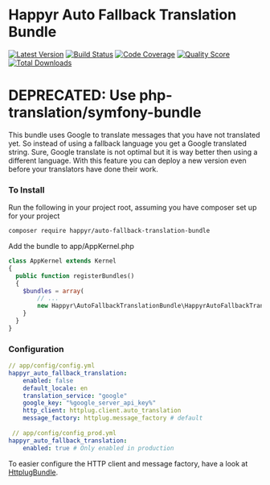 # Happyr Auto Fallback Translation Bundle

[![Latest Version](https://img.shields.io/github/release/Happyr/AutoFallbackTranslationBundle.svg?style=flat-square)](https://github.com/Happyr/AutoFallbackTranslationBundle/releases)
[![Build Status](https://img.shields.io/travis/Happyr/AutoFallbackTranslationBundle.svg?style=flat-square)](https://travis-ci.org/Happyr/AutoFallbackTranslationBundle)
[![Code Coverage](https://img.shields.io/scrutinizer/coverage/g/Happyr/AutoFallbackTranslationBundle.svg?style=flat-square)](https://scrutinizer-ci.com/g/Happyr/AutoFallbackTranslationBundle)
[![Quality Score](https://img.shields.io/scrutinizer/g/Happyr/AutoFallbackTranslationBundle.svg?style=flat-square)](https://scrutinizer-ci.com/g/Happyr/AutoFallbackTranslationBundle)
[![Total Downloads](https://img.shields.io/packagist/dt/happyr/auto-fallback-translation-bundle.svg?style=flat-square)](https://packagist.org/packages/happyr/auto-fallback-translation-bundle)

# DEPRECATED: Use php-translation/symfony-bundle

This bundle uses Google to translate messages that you have not translated yet. So instead of using a fallback language
you get a Google translated string. Sure, Google translate is not optimal but it is way better then using a different
language. With this feature you can deploy a new version even before your translators have done their work. 

### To Install

Run the following in your project root, assuming you have composer set up for your project
```bash
composer require happyr/auto-fallback-translation-bundle
```

Add the bundle to app/AppKernel.php

```php
class AppKernel extends Kernel
{
  public function registerBundles()
  {
    $bundles = array(
        // ...
        new Happyr\AutoFallbackTranslationBundle\HappyrAutoFallbackTranslationBundle(),
    }
  }
}
```


### Configuration

```yaml
// app/config/config.yml
happyr_auto_fallback_translation:
    enabled: false
    default_locale: en
    translation_service: "google"
    google_key: "%google_server_api_key%"
    http_client: httplug.client.auto_translation
    message_factory: httplug.message_factory # default
    
 // app/config/config_prod.yml
happyr_auto_fallback_translation:
    enabled: true # Only enabled in production
```

To easier configure the HTTP client and message factory, have a look at 
[HttplugBundle](https://github.com/php-http/HttplugBundle).
